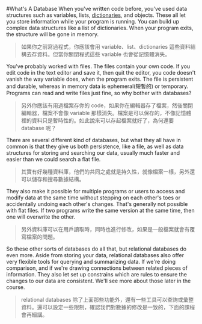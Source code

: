 #What's A Database
When you've written code before, you've used data structures such as variables, lists, [dictionaries](http://www.python-course.eu/dictionaries.php), and objects. These all let you store information while your program is running. You can build up complex data structures like a list of dictionaries. When your program exits, the structure will be gone in memory.
>如果你之前寫過程式，你應該會用 variable、list、dictionaries 這些資料結構去存資料。但當你關閉程式這些 variable 也會從記憶體消失。

You've probably worked with files. The files contain your own code. If you edit code in the text editor and save it, then quit the editor, you code doesn't vanish the way variable does, when the program exits. The file is persistent and durable, whereas in memory data is ephemeral(短暫的) or temporary. Programs can read and write files just fine, so why bother with databases?
>另外你應該有用過檔案存你的 code，如果你在編輯器存了檔案，然後關閉編輯器，檔案不會像 variable 那樣消失。檔案是可以保存的，不像記憶體裡的資料只是暫時性的。如此說來可以存起檔案就好了，為何還要 database 呢？

There are several different kind of databases, but what  they all have in common is that they give us both persistence, like a file, as well as data structures for storing and searching our data, usually much faster and easier than we could search a flat file.
>其實有好幾種資料庫，他們的共同之處就是持久性，就像檔案一樣，另外還可以儲存和搜尋數據結構。

They also make it possible for multiple programs or users to access and modify data at the same time without stepping on each other's toes or accidentally undoing each other's changes. That's generally not possible with flat files. If two programs write the same version at the same time, then one will overwrite the other.
>另外資料庫可以在用戶讀取時，同時也進行修改，如果是一般檔案就會有覆寫檔案的問題。

So these other sorts of databases do all that, but relational databases do even more. Aside from storing your data, relational databases also offer very flexible tools for querying and summarizing data. If we're doing comparison, and if we're drawing connections between related pieces of information. They also let set up constrains which are rules to ensure the changes to our data are consistent. We'll see more about those later in the course.
> relational databases 除了上面那些功能外，還有一些工具可以查詢或彙整資料。還可以設定一些限制，確認我們對數據的修改是一致的，下面的課程會再細講。